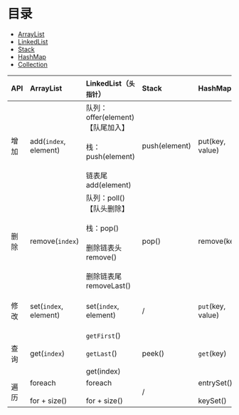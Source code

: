 # 目录

- [ArrayList](_source/算法/JavaApiArrayList.md)
- [LinkedList](_source/算法/JavaApiLinkedList.md)
- [Stack](_source/算法/JavaApiStack.md)
- [HashMap](_source/算法/JavaApiHashMap.md)
- [Collection](_source/算法/JavaApiCollection.md)

| API  | ArrayList                     | LinkedList（`头指针`）                                                                                 | Stack         | HashMap                     |
| :--- | :---------------------------- | :----------------------------------------------------------------------------------------------------- | :------------ | :-------------------------- |
| 增加 | add(`index`, element)         | 队列：offer(element)【队尾加入】<br><br> 栈：push(element)<br><br>  链表尾 add(element)                | push(element) | put(key, value)             |
| 删除 | remove(`index`)               | 队列：poll()【队头删除】<br><br> 栈：pop()<br><br> 删除链表头 remove()<br><br> 删除链表尾 removeLast() | pop()         | remove(key)                 |
| 修改 | set(`index`, element)         | <br>set(`index`, element)<br><br>                                                                      | /             | `put`(key, value)           | `put`(key, value) |
| 查询 | get(`index`)                  | `getFirst`()<br><br> `getLast`() <br><br> get(index)                                                   | peek()        | `get`(key)                  |
| 遍历 | foreach <br><br> for + size() | foreach <br><br> for + size()                                                                          | /             | entrySet()<br><br> keySet() |